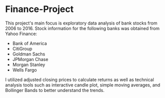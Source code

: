 # Finance-Project
This project's main focus is exploratory data analysis of bank stocks from 2006 to 2016.
Stock information for the following banks was obtained from Yahoo Finance:

- Bank of America
- CitiGroup
- Goldman Sachs
- JPMorgan Chase
- Morgan Stanley
- Wells Fargo

I utilized adjusted closing prices to calculate returns as well as technical analysis tools such as interactive candle plot, simple moving averages, and Bollinger Bands to better understand the trends.
